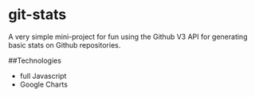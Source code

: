 # git-stats

A very simple mini-project for fun using the Github V3 API for generating basic stats on Github repositories.

##Technologies 

- full Javascript
- Google Charts
